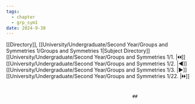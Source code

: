 ```yaml
---
tags:
  - chapter
  - grp_sym1
date: 2024-9-30
---
```

[[Directory]], [[University/Undergraduate/Second Year/Groups and Symmetries 1/Groups and Symmetries 1|Subject Directory]]
[[University/Undergraduate/Second Year/Groups and Symmetries 1/1. |🞀🞀]] [[University/Undergraduate/Second Year/Groups and Symmetries 1/2. |◀]] [[University/Undergraduate/Second Year/Groups and Symmetries 1/3. |▶]] [[University/Undergraduate/Second Year/Groups and Symmetries 1/22. |🞂🞂]]
# 
													## 
### 